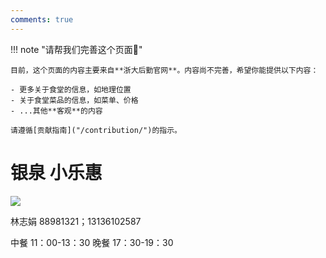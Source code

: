 ```yaml
---
comments: true
---
```


!!! note "请帮我们完善这个页面🙏"

    目前，这个页面的内容主要来自**浙大后勤官网**。内容尚不完善，希望你能提供以下内容：

    - 更多关于食堂的信息，如地理位置
    - 关于食堂菜品的信息，如菜单、价格
    - ...其他**客观**的内容

    请遵循[贡献指南]("/contribution/")的指示。

# 银泉 小乐惠 

![](https://zulg.zju.edu.cn/__local/5/21/D5/9610EBA498C8684AA8371F706E4_CA2FD176_34DFF.jpg)

林志娟
88981321；13136102587

中餐 11：00-13：30
晚餐 17：30-19：30
